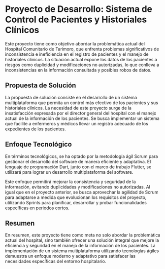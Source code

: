 # Proyecto de Desarrollo: Sistema de Control de Pacientes y Historiales Clínicos

Este proyecto tiene como objetivo abordar la problemática actual del Hospital Comunitario de Tarimoro, que enfrenta problemas significativos de inconsistencia e ineficiencia en el registro de pacientes y el manejo de historiales clínicos. La situación actual expone los datos de los pacientes a riesgos como duplicidad y modificaciones no autorizadas, lo que conlleva a inconsistencias en la información consultada y posibles robos de datos.

## Propuesta de Solución

La propuesta de solución consiste en el desarrollo de un sistema multiplataforma que permita un control más efectivo de los pacientes y sus historiales clínicos. La necesidad de este proyecto surge de la insatisfacción expresada por el director general del hospital con el manejo actual de la información de los pacientes. Se busca implementar un sistema que facilite a enfermeros y médicos llevar un registro adecuado de los expedientes de los pacientes.

## Enfoque Tecnológico

En términos tecnológicos, se ha optado por la metodología ágil Scrum para gestionar el desarrollo del software de manera eficiente y adaptativa. El lenguaje de programación Dart, junto con el marco de trabajo Flutter, se utilizará para lograr un desarrollo multiplataforma del software.

Este enfoque permitirá mejorar la consistencia y seguridad de la información, evitando duplicidades y modificaciones no autorizadas. Al igual que en el proyecto anterior, se busca aprovechar la agilidad de Scrum para adaptarse a medida que evolucionan los requisitos del proyecto, utilizando Sprints para planificar, desarrollar y probar funcionalidades específicas en periodos cortos.

## Resumen

En resumen, este proyecto tiene como meta no solo abordar la problemática actual del hospital, sino también ofrecer una solución integral que mejore la eficiencia y seguridad en el manejo de la información de los pacientes. La implementación de un sistema multiplataforma utilizando tecnologías ágiles demuestra un enfoque moderno y adaptativo para satisfacer las necesidades específicas del entorno hospitalario.

